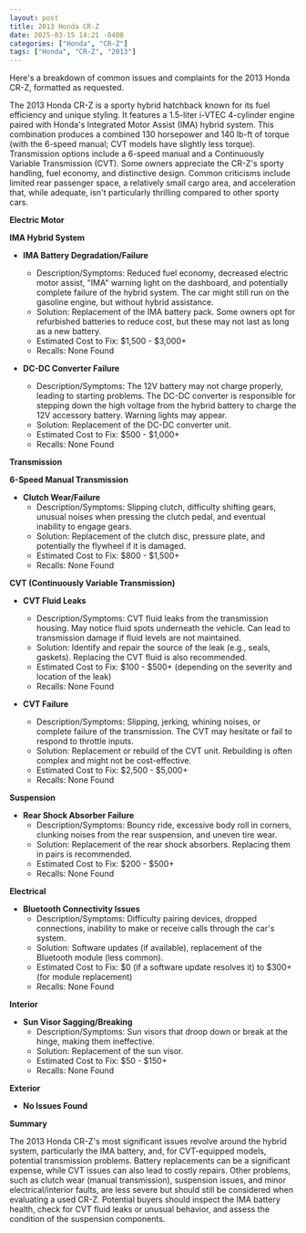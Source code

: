 ```yaml
---
layout: post
title: 2013 Honda CR-Z
date: 2025-03-15 14:21 -0400
categories: ["Honda", "CR-Z"]
tags: ["Honda", "CR-Z", "2013"]
---
```

Here's a breakdown of common issues and complaints for the 2013 Honda CR-Z, formatted as requested.

The 2013 Honda CR-Z is a sporty hybrid hatchback known for its fuel efficiency and unique styling. It features a 1.5-liter i-VTEC 4-cylinder engine paired with Honda's Integrated Motor Assist (IMA) hybrid system. This combination produces a combined 130 horsepower and 140 lb-ft of torque (with the 6-speed manual; CVT models have slightly less torque). Transmission options include a 6-speed manual and a Continuously Variable Transmission (CVT). Some owners appreciate the CR-Z's sporty handling, fuel economy, and distinctive design. Common criticisms include limited rear passenger space, a relatively small cargo area, and acceleration that, while adequate, isn't particularly thrilling compared to other sporty cars.

**Electric Motor**

**IMA Hybrid System**

*   **IMA Battery Degradation/Failure**
    *   Description/Symptoms: Reduced fuel economy, decreased electric motor assist, "IMA" warning light on the dashboard, and potentially complete failure of the hybrid system. The car might still run on the gasoline engine, but without hybrid assistance.
    *   Solution: Replacement of the IMA battery pack. Some owners opt for refurbished batteries to reduce cost, but these may not last as long as a new battery.
    *   Estimated Cost to Fix: $1,500 - $3,000+
    *   Recalls: None Found

*   **DC-DC Converter Failure**
    *   Description/Symptoms: The 12V battery may not charge properly, leading to starting problems. The DC-DC converter is responsible for stepping down the high voltage from the hybrid battery to charge the 12V accessory battery. Warning lights may appear.
    *   Solution: Replacement of the DC-DC converter unit.
    *   Estimated Cost to Fix: $500 - $1,000+
    *   Recalls: None Found

**Transmission**

**6-Speed Manual Transmission**

*   **Clutch Wear/Failure**
    *   Description/Symptoms: Slipping clutch, difficulty shifting gears, unusual noises when pressing the clutch pedal, and eventual inability to engage gears.
    *   Solution: Replacement of the clutch disc, pressure plate, and potentially the flywheel if it is damaged.
    *   Estimated Cost to Fix: $800 - $1,500+
    *   Recalls: None Found

**CVT (Continuously Variable Transmission)**

*   **CVT Fluid Leaks**
    *   Description/Symptoms: CVT fluid leaks from the transmission housing. May notice fluid spots underneath the vehicle. Can lead to transmission damage if fluid levels are not maintained.
    *   Solution: Identify and repair the source of the leak (e.g., seals, gaskets). Replacing the CVT fluid is also recommended.
    *   Estimated Cost to Fix: $100 - $500+ (depending on the severity and location of the leak)
    *   Recalls: None Found

*   **CVT Failure**
    *   Description/Symptoms: Slipping, jerking, whining noises, or complete failure of the transmission. The CVT may hesitate or fail to respond to throttle inputs.
    *   Solution: Replacement or rebuild of the CVT unit. Rebuilding is often complex and might not be cost-effective.
    *   Estimated Cost to Fix: $2,500 - $5,000+
    *   Recalls: None Found

**Suspension**

*   **Rear Shock Absorber Failure**
    *   Description/Symptoms: Bouncy ride, excessive body roll in corners, clunking noises from the rear suspension, and uneven tire wear.
    *   Solution: Replacement of the rear shock absorbers. Replacing them in pairs is recommended.
    *   Estimated Cost to Fix: $200 - $500+
    *   Recalls: None Found

**Electrical**

*   **Bluetooth Connectivity Issues**
    *   Description/Symptoms: Difficulty pairing devices, dropped connections, inability to make or receive calls through the car's system.
    *   Solution: Software updates (if available), replacement of the Bluetooth module (less common).
    *   Estimated Cost to Fix: $0 (if a software update resolves it) to $300+ (for module replacement)
    *   Recalls: None Found

**Interior**

*   **Sun Visor Sagging/Breaking**
    *   Description/Symptoms: Sun visors that droop down or break at the hinge, making them ineffective.
    *   Solution: Replacement of the sun visor.
    *   Estimated Cost to Fix: $50 - $150+
    *   Recalls: None Found

**Exterior**

*   **No Issues Found**

**Summary**

The 2013 Honda CR-Z's most significant issues revolve around the hybrid system, particularly the IMA battery, and, for CVT-equipped models, potential transmission problems. Battery replacements can be a significant expense, while CVT issues can also lead to costly repairs. Other problems, such as clutch wear (manual transmission), suspension issues, and minor electrical/interior faults, are less severe but should still be considered when evaluating a used CR-Z. Potential buyers should inspect the IMA battery health, check for CVT fluid leaks or unusual behavior, and assess the condition of the suspension components.

